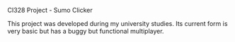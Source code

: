 CI328 Project - Sumo Clicker

This project was developed during my university studies. Its current form is very basic but has a buggy but functional multiplayer.